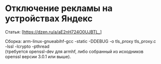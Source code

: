 # Отключение рекламы на устройствах Яндекс

Статья: [https://dzen.ru/a/aE2nH724O0UJBTL_]


Сборка:
arm-linux-gnueabihf-gcc -static -DDEBUG -o tls_proxy tls_proxy.c -lssl -lcrypto -pthread   
(требуется openssl-dev для armhf, либо собранный из исходников openssl версии 3.0.1 или выше).
